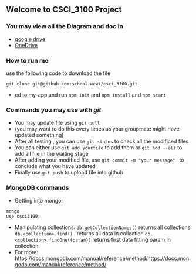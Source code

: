 ## Welcome to CSCI_3100 Project
### You may view all the Diagram and doc in 
+ [google drive](https://drive.google.com/drive/folders/1KoTn5ugbMzSGxRS61RfaG0zq1o0gV_ry?usp=sharing) 
+ [OneDrive](https://mycuhk-my.sharepoint.com/personal/1155109240_link_cuhk_edu_hk/_layouts/15/onedrive.aspx?id=%2Fpersonal%2F1155109240%5Flink%5Fcuhk%5Fedu%5Fhk%2FDocuments%2Fcsci3100%5FGroupE6&originalPath=aHR0cHM6Ly9teWN1aGstbXkuc2hhcmVwb2ludC5jb20vOmY6L2cvcGVyc29uYWwvMTE1NTEwOTI0MF9saW5rX2N1aGtfZWR1X2hrL0Vva3dBSDUzZTE5THFzN1ZNLVFtMzBvQkZJSXVVOFF2Ymo3eS1MaUV5M3pFMlE_cnRpbWU9TmhsU1RrYlQyRWc)

### How to run me
use the following code to download the file
```
git clone git@github.com:school-wcwt/csci_3100.git
```
- cd to my-app and run `npm init` and `npm install` and `npm start`

### Commands you may use with ***git***
- You may update file using `git pull` 
- (you may want to do this every times as your groupmate might have updated something)
- After all testing , you can use  `git status` to check all the modificed files
- You can either use `git add yourfile` to add them or `git add --all` to add all file in the waiting stage
- After adding your modified file, use `git commit -m "your message" ` to conclude what you have updated
- Finally use `git push` to upload file into github

### MongoDB commands ###
-  Getting into mongo:
```
mongo 
use csci3100;
```
- Manipulating collections:
`db.getCollectionNames()` returns all collections
`db.<collection>.find() ` returns all data in collection
`db.<collection>.findOne({param})` returns first data fitting param in collection
- For more: https://docs.mongodb.com/manual/reference/method/https://docs.mongodb.com/manual/reference/method/

